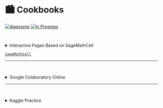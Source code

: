 # 🏙 Cookbooks

[![Awesome](https://olgabelitskaya.github.io/badge_awesome.svg)](https://olgabelitskaya.github.io/README.html) [![In Progress](https://olgabelitskaya.github.io/badge_in_progress.svg)](https://olgabelitskaya.github.io/README_ColabKaggle.html)

<br/><details><summary>Interactive Pages Based on SageMathCell</summary>

#### [🌀 sklearn python](https://olgabelitskaya.github.io/sklearn_cookbook_sagecells.html)
#### [🌀 sql python](https://olgabelitskaya.github.io/sql_cookbook.html)
#### [🌀 sql python](https://olgabelitskaya.github.io/sql_cookbook2.html)

<br/></details>

[`SageMathCell`](https://sagecell.sagemath.org)

---

<br/><details><summary>Google Colaboratory Online</summary>

#### [📓 tensorflow_cookbook.ipynb](https://colab.research.google.com/drive/1UPT3vUBNdrfHPl33H6FVKRu8Mf-Lc8px)
#### [📓 tensorflow_cookbook2.ipynb](https://colab.research.google.com/drive/1RoHGrTJz4KOiHN1W-UCGzzY5abV3pXLg)
#### [📓 tensorflow_cookbook3.ipynb](https://colab.research.google.com/drive/1UXD9nxTS9s2EGkiRst59NREqX9Eiw3Zp)
#### [📓 keras_cookbook.ipynb](https://colab.research.google.com/drive/16Xh8T4fPuk0AIBjnCo7e9WTrF1PgukoF) 
#### [📓 sklearn_cookbook.ipynb](https://colab.research.google.com/drive/1SzhiPlKpabufNxHuknvktwxPW06utBGC)
#### [📓 sklearn_clusters.ipynb](https://colab.research.google.com/drive/15L-HE9ZZ4SYEluXpyP10zaIVPCYxSmLw)
#### [📓 sql_cookbook.ipynb](https://colab.research.google.com/drive/1eBNz-GA6w0AhdsKHqtxkrIm1bIYk_X9d) 
#### [📓 sql_cookbook2.ipynb](https://colab.research.google.com/drive/1_--QDZPF0mE7Pw4W2Oxm8XPp7VaPXq-M) 
#### [📓 opencv_cookbook.ipynb](https://colab.research.google.com/drive/1GD7Oi1LtFaEi8VOjiBM5cj5ayWpaejaf)

<br/></details>

---

<br/><details><summary> Kaggle Practice</summary>



<br/></details>
